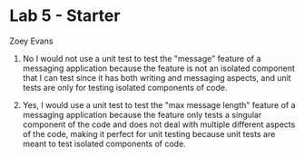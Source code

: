 # Lab 5 - Starter
Zoey Evans

1) No I would not use a unit test to test the "message" feature of a messaging application because the feature is not an isolated component that I can test since it has both writing and messaging aspects, and unit tests are only for testing isolated components of code.

2) Yes, I would use a unit test to test the "max message length" feature of a messaging application because the feature only tests a singular component of the code and does not deal with multiple different aspects of the code, making it perfect for unit testing because unit tests are meant to test isolated components of code.